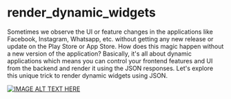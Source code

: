 # render_dynamic_widgets
Sometimes we observe the UI or feature changes in the applications like Facebook, Instagram, Whatsapp, etc. without getting any new release or update on the Play Store or App Store. 
How does this magic happen without a new version of the application? 
Basically, it's all about dynamic applications which means you can control your frontend features and UI from the backend and render it using the JSON responses. 
Let's explore this unique trick to render dynamic widgets using JSON. 

[![IMAGE ALT TEXT HERE](https://img.youtube.com/vi/P9w2uY99dd0/0.jpg)](https://youtu.be/P9w2uY99dd0)

